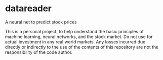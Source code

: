 # datareader
A neural net to predict stock prices

This is a personal project, to help understand the basic principles of machine learning, neural networks, and the stock market.
Do not use for actual investment in any real world markets.
Any losses incurred due directly or indirectly to the use of the contents of this repository are not the responsibility of the code author.
